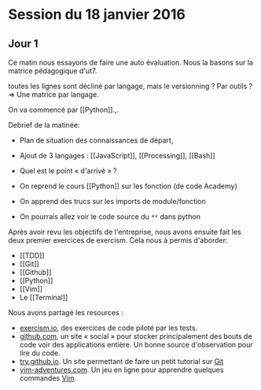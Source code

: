 # Session du 18 janvier 2016

## Jour 1

Ce matin nous essayons de faire une auto évaluation. Nous la basons sur la
matrice pédagogique d'ut7.

toutes les lignes sont décliné par langage, mais le versionning ? Par outils ?
=> Une matrice par langage.

On va commencé par [[Python]].,. 

Debrief de la matinée: 

- Plan de situation des connaissances de départ,
- Ajout de 3 langages : [[JavaScript]], [[Processing]], [[Bash]]
- Quel est le point « d'arrivé » ?

- On reprend le cours [[Python]] sur les fonction (de code Academy)
- On apprend des trucs sur les imports de module/fonction
- On pourrais allez voir le code source du `**` dans python


Après avoir revu les objectifs de l'entreprise, nous avons ensuite fait les deux
premier exercices de exercism. Cela nous à permis d'aborder:
- [[TDD]]
- [[Git]]
- [[Github]]
- [[Python]]
- [[Vim]]
- Le [[Terminal]]

Nous avons partagé les resources : 
- [exercism.io](http://exercism.io), des exercices de code piloté par les tests.
- [github.com](http://github.com), un site « social » pour stocker
  principalement des bouts de code voir des applications entière. Un bonne
  source d'observation pour lire du code.
- [try.github.io](http://try.github.io). Un site permettant de faire un petit
  tutorial sur [Git](http://git-scm.com)
- [vim-adventures.com](http://vim-adventures.com). Un jeu en ligne pour
  apprendre quelques commandes [Vim](http://vim.org).

